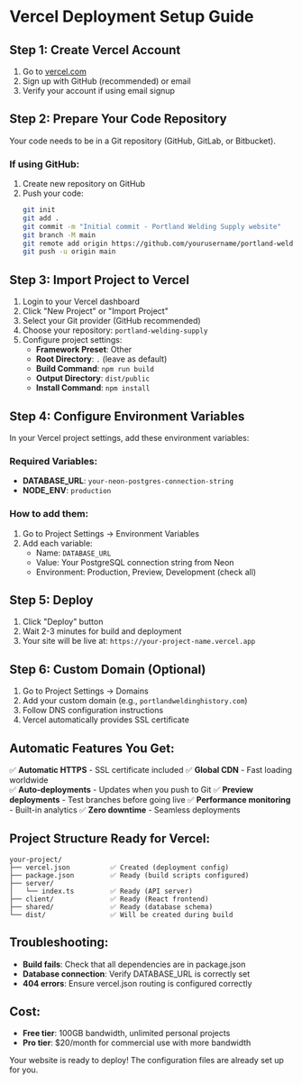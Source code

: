 # Vercel Deployment Setup Guide

## Step 1: Create Vercel Account
1. Go to [vercel.com](https://vercel.com)
2. Sign up with GitHub (recommended) or email
3. Verify your account if using email signup

## Step 2: Prepare Your Code Repository
Your code needs to be in a Git repository (GitHub, GitLab, or Bitbucket).

### If using GitHub:
1. Create new repository on GitHub
2. Push your code:
   ```bash
   git init
   git add .
   git commit -m "Initial commit - Portland Welding Supply website"
   git branch -M main
   git remote add origin https://github.com/yourusername/portland-welding-supply.git
   git push -u origin main
   ```

## Step 3: Import Project to Vercel
1. Login to your Vercel dashboard
2. Click "New Project" or "Import Project"
3. Select your Git provider (GitHub recommended)
4. Choose your repository: `portland-welding-supply`
5. Configure project settings:
   - **Framework Preset**: Other
   - **Root Directory**: `.` (leave as default)
   - **Build Command**: `npm run build`
   - **Output Directory**: `dist/public`
   - **Install Command**: `npm install`

## Step 4: Configure Environment Variables
In your Vercel project settings, add these environment variables:

### Required Variables:
- **DATABASE_URL**: `your-neon-postgres-connection-string`
- **NODE_ENV**: `production`

### How to add them:
1. Go to Project Settings → Environment Variables
2. Add each variable:
   - Name: `DATABASE_URL`
   - Value: Your PostgreSQL connection string from Neon
   - Environment: Production, Preview, Development (check all)

## Step 5: Deploy
1. Click "Deploy" button
2. Wait 2-3 minutes for build and deployment
3. Your site will be live at: `https://your-project-name.vercel.app`

## Step 6: Custom Domain (Optional)
1. Go to Project Settings → Domains
2. Add your custom domain (e.g., `portlandweldinghistory.com`)
3. Follow DNS configuration instructions
4. Vercel automatically provides SSL certificate

## Automatic Features You Get:
✅ **Automatic HTTPS** - SSL certificate included
✅ **Global CDN** - Fast loading worldwide  
✅ **Auto-deployments** - Updates when you push to Git
✅ **Preview deployments** - Test branches before going live
✅ **Performance monitoring** - Built-in analytics
✅ **Zero downtime** - Seamless deployments

## Project Structure Ready for Vercel:
```
your-project/
├── vercel.json          ✅ Created (deployment config)
├── package.json         ✅ Ready (build scripts configured)
├── server/
│   └── index.ts         ✅ Ready (API server)
├── client/              ✅ Ready (React frontend)
├── shared/              ✅ Ready (database schema)
└── dist/                ✅ Will be created during build
```

## Troubleshooting:
- **Build fails**: Check that all dependencies are in package.json
- **Database connection**: Verify DATABASE_URL is correctly set
- **404 errors**: Ensure vercel.json routing is configured correctly

## Cost:
- **Free tier**: 100GB bandwidth, unlimited personal projects
- **Pro tier**: $20/month for commercial use with more bandwidth

Your website is ready to deploy! The configuration files are already set up for you.